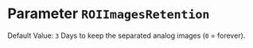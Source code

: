 # Parameter `ROIImagesRetention`
Default Value: `3`
Days to keep the separated analog images (`0` = forever).
